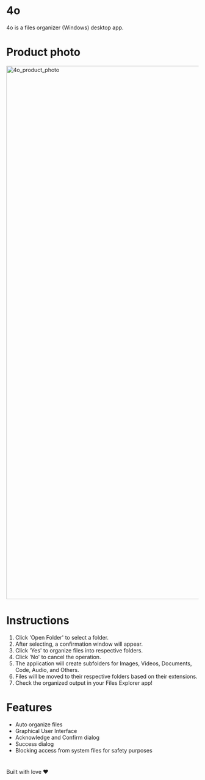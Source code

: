 # 4o
4o is a files organizer (Windows) desktop app.

# Product photo
<img width="2350" height="1398" alt="4o_product_photo" src="https://github.com/user-attachments/assets/6ddc668d-8ffe-4ed2-b3a7-c0e1d1435628" />

# Instructions
1. Click 'Open Folder' to select a folder.
2. After selecting, a confirmation window will appear.
3. Click 'Yes' to organize files into respective folders.
4. Click 'No' to cancel the operation.
5. The application will create subfolders for Images, Videos, Documents, Code, Audio, and Others.
6. Files will be moved to their respective folders based on their extensions.
7. Check the organized output in your Files Explorer app!

# Features
- Auto organize files
- Graphical User Interface
- Acknowledge and Confirm dialog
- Success dialog
- Blocking access from system files for safety purposes

#
Built with love ❤️
